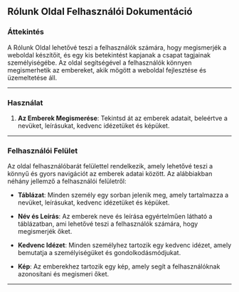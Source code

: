 ## Rólunk Oldal Felhasználói Dokumentáció

### Áttekintés

A Rólunk Oldal lehetővé teszi a felhasználók számára, hogy megismerjék a weboldal készítőit, és egy kis betekintést kapjanak a csapat tagjainak személyiségébe. Az oldal segítségével a felhasználók könnyen megismerhetik az embereket, akik mögött a weboldal fejlesztése és üzemeltetése áll.

---

### Használat

1. **Az Emberek Megismerése**: Tekintsd át az emberek adatait, beleértve a nevüket, leírásukat, kedvenc idézetüket és képüket.

---

### Felhasználói Felület

Az oldal felhasználóbarát felülettel rendelkezik, amely lehetővé teszi a könnyű és gyors navigációt az emberek adatai között. Az alábbiakban néhány jellemző a felhasználói felületről:

- **Táblázat**: Minden személy egy sorban jelenik meg, amely tartalmazza a nevüket, leírásukat, kedvenc idézetüket és képüket.

- **Név és Leírás**: Az emberek neve és leírása egyértelműen látható a táblázatban, ami lehetővé teszi a felhasználók számára, hogy megismerjék őket.

- **Kedvenc Idézet**: Minden személyhez tartozik egy kedvenc idézet, amely bemutatja a személyiségüket és gondolkodásmódjukat.

- **Kép**: Az emberekhez tartozik egy kép, amely segít a felhasználóknak azonosítani és megismeri őket.

---